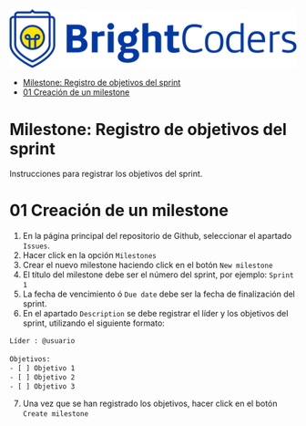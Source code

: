 ![BrightCoders Logo](../img/logo.png)

- [Milestone: Registro de objetivos del sprint](#milestone-registro-de-objetivos-del-sprint)
- [01 Creación de un milestone](#01-creación-de-un-milestone)

# Milestone: Registro de objetivos del sprint

Instrucciones para registrar los objetivos del sprint.

# 01 Creación de un milestone

1. En la página principal del repositorio de Github, seleccionar el apartado `Issues`.
2. Hacer click en la opción `Milestones`
3. Crear el nuevo milestone haciendo click en el botón `New milestone`
4. El título del milestone debe ser el número del sprint, por ejemplo: `Sprint 1`
5. La fecha de vencimiento ó `Due date` debe ser la fecha de finalización del sprint.
6. En el apartado `Description` se debe registrar el líder y los objetivos del sprint, utilizando el siguiente formato:

```
Líder : @usuario

Objetivos:
- [ ] Objetivo 1
- [ ] Objetivo 2
- [ ] Objetivo 3
```

7. Una vez que se han registrado los objetivos, hacer click en el botón `Create milestone`
